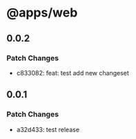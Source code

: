 # @apps/web

## 0.0.2

### Patch Changes

- c833082: feat: test add new changeset

## 0.0.1

### Patch Changes

- a32d433: test release

